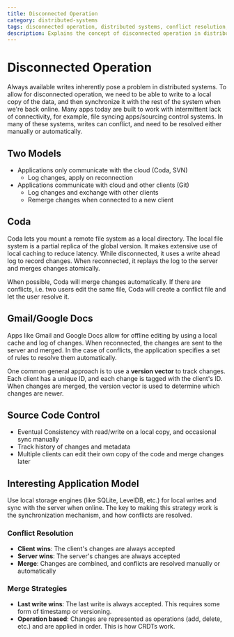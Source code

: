 ```yaml
---
title: Disconnected Operation
category: distributed-systems
tags: disconnected operation, distributed systems, conflict resolution, eventual consistency
description: Explains the concept of disconnected operation in distributed systems and its implications.
---
```


# Disconnected Operation

Always available writes inherently pose a problem in distributed systems. To allow for disconnected operation, we need to be able to write to a local copy of the data, and then synchronize it with the rest of the system when we're back online. Many apps today are built to work with intermittent lack of connectivity, for example, file syncing apps/sourcing control systems. In many of these systems, writes can conflict, and need to be resolved either manually or automatically.

## Two Models

- Applications only communicate with the cloud (Coda, SVN)
  - Log changes, apply on reconnection
- Applications communicate with cloud and other clients (Git)
  - Log changes and exchange with other clients
  - Remerge changes when connected to a new client

## Coda

Coda lets you mount a remote file system as a local directory. The local file system is a partial replica of the global version. It makes extensive use of local caching to reduce latency. While disconnected, it uses a write ahead log to record changes. When reconnected, it replays the log to the server and merges changes atomically.

When possible, Coda will merge changes automatically. If there are conflicts, i.e. two users edit the same file, Coda will create a conflict file and let the user resolve it.

## Gmail/Google Docs

Apps like Gmail and Google Docs allow for offline editing by using a local cache and log of changes. When reconnected, the changes are sent to the server and merged. In the case of conflicts, the application specifies a set of rules to resolve them automatically.

One common general approach is to use a **version vector** to track changes. Each client has a unique ID, and each change is tagged with the client's ID. When changes are merged, the version vector is used to determine which changes are newer.

## Source Code Control

- Eventual Consistency with read/write on a local copy, and occasional sync manually
- Track history of changes and metadata
- Multiple clients can edit their own copy of the code and merge changes later

## Interesting Application Model

Use local storage engines (like SQLite, LevelDB, etc.) for local writes and sync with the server when online. The key to making this strategy work is the synchronization mechanism, and how conflicts are resolved.

### Conflict Resolution

- **Client wins**: The client's changes are always accepted
- **Server wins**: The server's changes are always accepted
- **Merge**: Changes are combined, and conflicts are resolved manually or automatically

### Merge Strategies

- **Last write wins**: The last write is always accepted. This requires some form of timestamp or versioning.
- **Operation based**: Changes are represented as operations (add, delete, etc.) and are applied in order. This is how CRDTs work.
